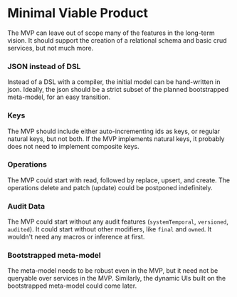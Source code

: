 # Minimal Viable Product

The MVP can leave out of scope many of the features in the long-term vision. It should support the creation of a relational schema and basic crud services, but not much more.

### JSON instead of DSL

Instead of a DSL with a compiler, the initial model can be hand-written in json. Ideally, the json should be a strict subset of the planned bootstrapped meta-model, for an easy transition.

### Keys

The MVP should include either auto-incrementing ids as keys, or regular natural keys, but not both. If the MVP implements natural keys, it probably does not need to implement composite keys.

### Operations

The MVP could start with read, followed by replace, upsert, and create. The operations delete and patch (update) could be postponed indefinitely.

### Audit Data

The MVP could start without any audit features (`systemTemporal`, `versioned`, `audited`). It could start without other modifiers, like `final` and `owned`. It wouldn't need any macros or inference at first.

### Bootstrapped meta-model

The meta-model needs to be robust even in the MVP, but it need not be queryable over services in the MVP. Similarly, the dynamic UIs built on the bootstrapped meta-model could come later.
